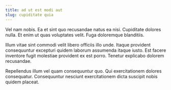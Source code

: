 ```yaml
---
title: ad ut est modi aut
slug: cupiditate quia
---
```


Vel nam nobis. Ea et sint quo recusandae natus ea nisi. Cupiditate dolores nulla. Et enim ut quas voluptates velit. Fuga doloremque blanditiis.

Illum vitae sint commodi velit libero officiis illo unde. Itaque provident consequuntur excepturi quidem laborum assumenda itaque iusto. Est facere inventore fugit molestiae provident ex est porro. Tenetur explicabo dolorem recusandae.

Repellendus illum vel quam consequuntur quo. Qui exercitationem dolores consequatur. Consequuntur nesciunt exercitationem dicta suscipit nobis quidem placeat.

